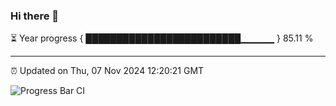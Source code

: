 ### Hi there 👋

⏳ Year progress { █████████████████████████▁▁▁▁▁ } 85.11 %

---

⏰ Updated on Thu, 07 Nov 2024 12:20:21 GMT

![Progress Bar CI](https://github.com/code-lakshay/GitHub-Actions-Demo/workflows/Progress%20Bar%20CI/badge.svg)
